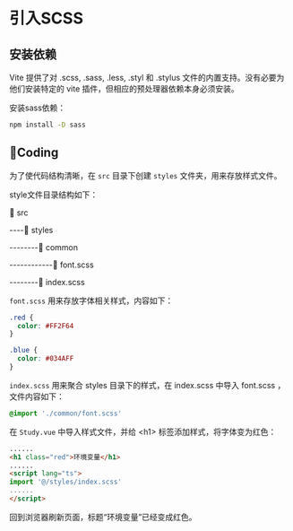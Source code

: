 # 引入SCSS

## 安装依赖

Vite 提供了对 .scss, .sass, .less, .styl 和 .stylus 文件的内置支持。没有必要为他们安装特定的 vite 插件，但相应的预处理器依赖本身必须安装。

安装sass依赖：

```bash
npm install -D sass
```

## 🌈Coding

为了使代码结构清晰，在 `src` 目录下创建 `styles` 文件夹，用来存放样式文件。

style文件目录结构如下：

📁 src

​----📁 styles

​--------📁 common

​------------📄 font.scss

​--------📄 index.scss



`font.scss` 用来存放字体相关样式，内容如下：

```scss
.red {
  color: #FF2F64
}

.blue {
  color: #034AFF
}
```

`index.scss` 用来聚合 styles 目录下的样式，在 index.scss 中导入 font.scss ，文件内容如下：

```scss
@import './common/font.scss'
```

在 `Study.vue` 中导入样式文件，并给 \<h1\> 标签添加样式，将字体变为红色：

```html
......
<h1 class="red">环境变量</h1>
......
<script lang="ts">
import '@/styles/index.scss'
......
</script>
```

回到浏览器刷新页面，标题“环境变量”已经变成红色。

